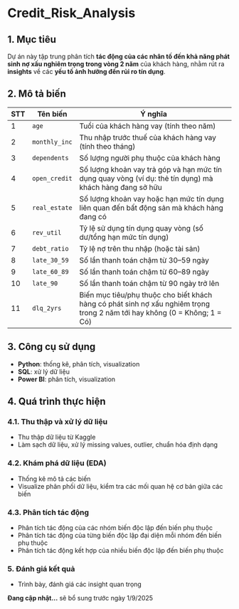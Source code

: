 # Credit_Risk_Analysis
## 1. Mục tiêu
Dự án này tập trung phân tích **tác động của các nhân tố đến khả năng phát sinh nợ xấu nghiêm trọng trong vòng 2 năm** của khách hàng, nhằm rút ra **insights** về các **yếu tố ảnh hưởng đến rủi ro tín dụng**.

## 2. Mô tả biến
| STT | Tên biến | Ý nghĩa |
|------|---------|-----|
| 1 | `age` | Tuổi của khách hàng vay (tính theo năm) |
| 2 | `monthly_inc` | Thu nhập trước thuế của khách hàng vay (tính theo tháng)|
| 3 | `dependents` | Số lượng người phụ thuộc của khách hàng |
| 4 | `open_credit` | Số lượng khoản vay trả góp và hạn mức tín dụng quay vòng (ví dụ: thẻ tín dụng) mà khách hàng đang sở hữu|
| 5 | `real_estate` | Số lượng khoản vay hoặc hạn mức tín dụng liên quan đến bất động sản mà khách hàng đang có|
| 6 | `rev_util` |  Tỷ lệ sử dụng tín dụng quay vòng (số dư/tổng hạn mức tín dụng)|
| 7 | `debt_ratio` | Tỷ lệ nợ trên thu nhập (hoặc tài sản)|
| 8 | `late_30_59` | Số lần thanh toán chậm từ 30–59 ngày|
| 9 | `late_60_89` | Số lần thanh toán chậm từ 60–89 ngày|
| 10 | `late_90` | Số lần thanh toán chậm từ 90 ngày trở lên|
| 11 | `dlq_2yrs` | Biến mục tiêu/phụ thuộc cho biết khách hàng có phát sinh nợ xấu nghiêm trọng trong 2 năm tới hay không (0 = Không; 1 = Có) |

## 3. Công cụ sử dụng 
- **Python**: thống kê, phân tích, visualization
- **SQL**: xử lý dữ liệu
- **Power BI**: phân tích, visualization

## 4. Quá trình thực hiện
### 4.1. Thu thập và xử lý dữ liệu
- Thu thập dữ liệu từ Kaggle  
- Làm sạch dữ liệu, xử lý missing values, outlier, chuẩn hóa định dạng

### 4.2. Khám phá dữ liệu (EDA)
- Thống kê mô tả các biến  
- Visualize phân phối dữ liệu, kiểm tra các mối quan hệ cơ bản giữa các biến

### 4.3. Phân tích tác động
- Phân tích tác động của các nhóm biến độc lập đến biến phụ thuộc
- Phân tích tác động của từng biến độc lập đại diện mỗi nhóm đến biến phụ thuộc
- Phân tích tác động kết hợp của nhiều biến độc lập đến biến phụ thuộc

### 5. Đánh giá kết quả
- Trình bày, đánh giá các insight quan trọng

**Đang cập nhật…** sẽ bổ sung trước ngày 1/9/2025

